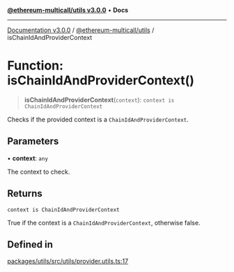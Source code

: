 [**@ethereum-multicall/utils v3.0.0**](../README.md) • **Docs**

***

[Documentation v3.0.0](../../../packages.md) / [@ethereum-multicall/utils](../README.md) / isChainIdAndProviderContext

# Function: isChainIdAndProviderContext()

> **isChainIdAndProviderContext**(`context`): `context is ChainIdAndProviderContext`

Checks if the provided context is a `ChainIdAndProviderContext`.

## Parameters

• **context**: `any`

The context to check.

## Returns

`context is ChainIdAndProviderContext`

True if the context is a `ChainIdAndProviderContext`, otherwise false.

## Defined in

[packages/utils/src/utils/provider.utils.ts:17](https://github.com/niZmosis/ethereum-multicall/blob/68ee699eca0cd184d8f0b7213bb6f4fe15a011a1/packages/utils/src/utils/provider.utils.ts#L17)
